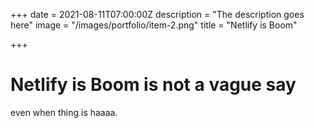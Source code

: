 +++
date = 2021-08-11T07:00:00Z
description = "The description goes here"
image = "/images/portfolio/item-2.png"
title = "Netlify is Boom"

+++
# **Netlify is Boom is not a vague say**

even when thing is haaaa.